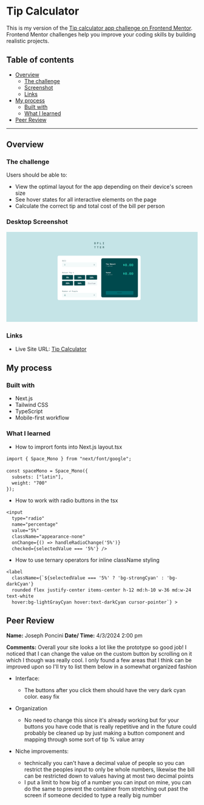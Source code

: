 # Tip Calculator

This is my version of the [Tip calculator app challenge on Frontend Mentor](https://www.frontendmentor.io/challenges/tip-calculator-app-ugJNGbJUX). Frontend Mentor challenges help you improve your coding skills by building realistic projects.

## Table of contents

- [Overview](#overview)
  - [The challenge](#the-challenge)
  - [Screenshot](#screenshot)
  - [Links](#links)
- [My process](#my-process)
  - [Built with](#built-with)
  - [What I learned](#what-i-learned)
- [Peer Review](#peer-review)


---


## Overview

### The challenge

Users should be able to:

- View the optimal layout for the app depending on their device's screen size
- See hover states for all interactive elements on the page
- Calculate the correct tip and total cost of the bill per person

### Desktop Screenshot

![Screenshot](image.png)

### Links

- Live Site URL: [Tip Calculator](https://tipcalculator-eosin.vercel.app/)

## My process

### Built with

- Next.js
- Tailwind CSS
- TypeScript
- Mobile-first workflow

### What I learned

- How to imprort fonts into Next.js layout.tsx
```
import { Space_Mono } from "next/font/google";

const spaceMono = Space_Mono({ 
  subsets: ["latin"],
  weight: "700"
});
```

- How to work with radio buttons in the tsx
```
<input 
  type="radio" 
  name="percentage" 
  value="5%" 
  className="appearance-none" 
  onChange={() => handleRadioChange('5%')} 
  checked={selectedValue === '5%'} />
```

- How to use ternary operators for inline className styling
```
<label 
  className={`${selectedValue === '5%' ? 'bg-strongCyan' : 'bg-darkCyan'} 
  rounded flex justify-center items-center h-12 md:h-10 w-36 md:w-24 text-white 
  hover:bg-lightGrayCyan hover:text-darkCyan cursor-pointer`} >
```

## Peer Review

**Name:** Joseph Poncini **Date/ Time:** 4/3/2024 2:00 pm

**Comments:** Overall your site looks a lot like the prototype so good job! I noticed that I can change the value on the custom button by scrolling on it which I though was really cool. I only found a few areas that I think can be improved upon so I'll try to list them below in a somewhat organized fashion

- Interface:
  - The buttons after you click them should have the very dark cyan color. easy fix

- Organization
  - No need to change this since it's already working but for your buttons you have code that is really repetitive and in the future could probably be cleaned up by just making a button component and mapping through some sort of tip % value array

- Niche improvements:
  - technically you can't have a decimal value of people so you can restrict the peoples input to only be whole numbers, likewise the bill can be restricted down to values having at most two decimal points
  - I put a limit to how big of a number you can input on mine, you can do the same to prevent the container from stretching out past the screen if someone decided to type a really big number

